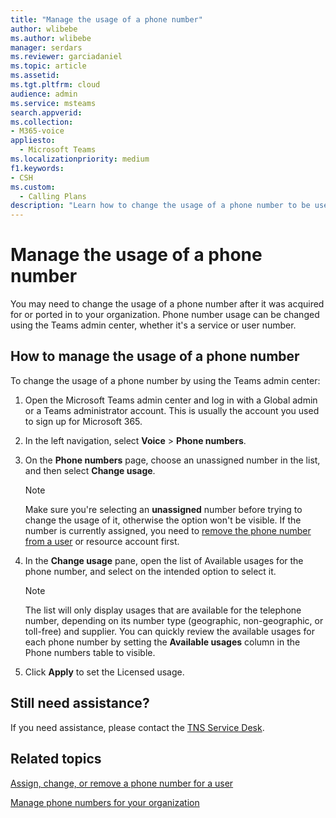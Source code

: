 ```yaml
---
title: "Manage the usage of a phone number"
author: wlibebe
ms.author: wlibebe
manager: serdars
ms.reviewer: garciadaniel
ms.topic: article
ms.assetid: 
ms.tgt.pltfrm: cloud
audience: admin
ms.service: msteams
search.appverid: 
ms.collection: 
- M365-voice
appliesto:
  - Microsoft Teams
ms.localizationpriority: medium
f1.keywords:
- CSH
ms.custom:
  - Calling Plans
description: "Learn how to change the usage of a phone number to be used as either a Service number or a User number."
---
```


# Manage the usage of a phone number

You may need to change the usage of a phone number after it was acquired for or ported in to your organization. Phone number usage can be changed using the Teams admin center, whether it's a service or user number.

## How to manage the usage of a phone number

To change the usage of a phone number by using the Teams admin center:

1. Open the Microsoft Teams admin center and log in with a Global admin or a Teams administrator account. This is usually the account you used to sign up for Microsoft 365.

2. In the left navigation, select **Voice** \> **Phone numbers**.

3. On the **Phone numbers** page, choose an unassigned number in the list, and then select **Change usage**.

      > [!NOTE]
      > Make sure you're selecting an **unassigned** number before trying to change the usage of it, otherwise the option won't be visible. If the number is currently assigned, you need to [remove the phone number from a user](/MicrosoftTeams/assign-change-or-remove-a-phone-number-for-a-user#remove-a-phone-number-from-a-user) or resource account first.

4. In the **Change usage** pane, open the list of Available usages for the phone number, and select on the intended option to select it.

      > [!NOTE]
      > The list will only display usages that are  available for the telephone number, depending on its number type (geographic, non-geographic, or toll-free) and supplier. You can quickly review the available usages for each phone number by setting the **Available usages** column in the Phone numbers table to visible.

5. Click **Apply** to set the Licensed usage.

## Still need assistance?

If you need assistance, please contact the [TNS Service Desk](/contact-tns-service-desk.md).

## Related topics

[Assign, change, or remove a phone number for a user](/microsoftteams/assign-change-or-remove-a-phone-number-for-a-user)

[Manage phone numbers for your organization](/microsoftteams/manage-phone-numbers-for-your-organization)
